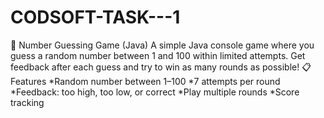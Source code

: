 # CODSOFT-TASK---1
🎯 Number Guessing Game (Java)
A simple Java console game where you guess a random number between 1 and 100 within limited attempts. Get feedback after each guess and try to win as many rounds as possible!
📋 Features
*Random number between 1–100
*7 attempts per round
*Feedback: too high, too low, or correct
*Play multiple rounds
*Score tracking

